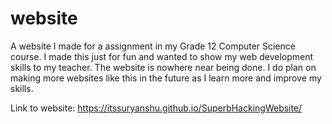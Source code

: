 # website

A website I made for a assignment in my Grade 12 Computer Science course. I made this just for fun and wanted to show my web development skills to my teacher. The website is nowhere near being done. I do plan on making more websites like this in the future as I learn more and improve my skills.

Link to website: https://itssuryanshu.github.io/SuperbHackingWebsite/
